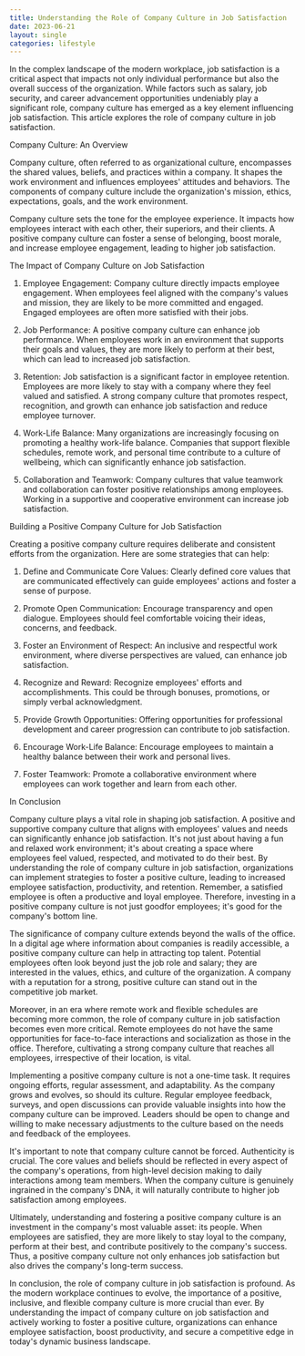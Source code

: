 ```yaml
---
title: Understanding the Role of Company Culture in Job Satisfaction
date: 2023-06-21
layout: single
categories: lifestyle
---
```


In the complex landscape of the modern workplace, job satisfaction is a critical aspect that impacts not only individual performance but also the overall success of the organization. While factors such as salary, job security, and career advancement opportunities undeniably play a significant role, company culture has emerged as a key element influencing job satisfaction. This article explores the role of company culture in job satisfaction.

Company Culture: An Overview

Company culture, often referred to as organizational culture, encompasses the shared values, beliefs, and practices within a company. It shapes the work environment and influences employees' attitudes and behaviors. The components of company culture include the organization's mission, ethics, expectations, goals, and the work environment.

Company culture sets the tone for the employee experience. It impacts how employees interact with each other, their superiors, and their clients. A positive company culture can foster a sense of belonging, boost morale, and increase employee engagement, leading to higher job satisfaction.

The Impact of Company Culture on Job Satisfaction

1. Employee Engagement: Company culture directly impacts employee engagement. When employees feel aligned with the company's values and mission, they are likely to be more committed and engaged. Engaged employees are often more satisfied with their jobs.

2. Job Performance: A positive company culture can enhance job performance. When employees work in an environment that supports their goals and values, they are more likely to perform at their best, which can lead to increased job satisfaction.

3. Retention: Job satisfaction is a significant factor in employee retention. Employees are more likely to stay with a company where they feel valued and satisfied. A strong company culture that promotes respect, recognition, and growth can enhance job satisfaction and reduce employee turnover.

4. Work-Life Balance: Many organizations are increasingly focusing on promoting a healthy work-life balance. Companies that support flexible schedules, remote work, and personal time contribute to a culture of wellbeing, which can significantly enhance job satisfaction.

5. Collaboration and Teamwork: Company cultures that value teamwork and collaboration can foster positive relationships among employees. Working in a supportive and cooperative environment can increase job satisfaction.

Building a Positive Company Culture for Job Satisfaction

Creating a positive company culture requires deliberate and consistent efforts from the organization. Here are some strategies that can help:

1. Define and Communicate Core Values: Clearly defined core values that are communicated effectively can guide employees' actions and foster a sense of purpose.

2. Promote Open Communication: Encourage transparency and open dialogue. Employees should feel comfortable voicing their ideas, concerns, and feedback.

3. Foster an Environment of Respect: An inclusive and respectful work environment, where diverse perspectives are valued, can enhance job satisfaction.

4. Recognize and Reward: Recognize employees' efforts and accomplishments. This could be through bonuses, promotions, or simply verbal acknowledgment.

5. Provide Growth Opportunities: Offering opportunities for professional development and career progression can contribute to job satisfaction.

6. Encourage Work-Life Balance: Encourage employees to maintain a healthy balance between their work and personal lives.

7. Foster Teamwork: Promote a collaborative environment where employees can work together and learn from each other.

In Conclusion

Company culture plays a vital role in shaping job satisfaction. A positive and supportive company culture that aligns with employees' values and needs can significantly enhance job satisfaction. It's not just about having a fun and relaxed work environment; it's about creating a space where employees feel valued, respected, and motivated to do their best. By understanding the role of company culture in job satisfaction, organizations can implement strategies to foster a positive culture, leading to increased employee satisfaction, productivity, and retention. Remember, a satisfied employee is often a productive and loyal employee. Therefore, investing in a positive company culture is not just goodfor employees; it's good for the company's bottom line.

The significance of company culture extends beyond the walls of the office. In a digital age where information about companies is readily accessible, a positive company culture can help in attracting top talent. Potential employees often look beyond just the job role and salary; they are interested in the values, ethics, and culture of the organization. A company with a reputation for a strong, positive culture can stand out in the competitive job market.

Moreover, in an era where remote work and flexible schedules are becoming more common, the role of company culture in job satisfaction becomes even more critical. Remote employees do not have the same opportunities for face-to-face interactions and socialization as those in the office. Therefore, cultivating a strong company culture that reaches all employees, irrespective of their location, is vital.

Implementing a positive company culture is not a one-time task. It requires ongoing efforts, regular assessment, and adaptability. As the company grows and evolves, so should its culture. Regular employee feedback, surveys, and open discussions can provide valuable insights into how the company culture can be improved. Leaders should be open to change and willing to make necessary adjustments to the culture based on the needs and feedback of the employees.

It's important to note that company culture cannot be forced. Authenticity is crucial. The core values and beliefs should be reflected in every aspect of the company's operations, from high-level decision making to daily interactions among team members. When the company culture is genuinely ingrained in the company's DNA, it will naturally contribute to higher job satisfaction among employees.

Ultimately, understanding and fostering a positive company culture is an investment in the company's most valuable asset: its people. When employees are satisfied, they are more likely to stay loyal to the company, perform at their best, and contribute positively to the company's success. Thus, a positive company culture not only enhances job satisfaction but also drives the company's long-term success.

In conclusion, the role of company culture in job satisfaction is profound. As the modern workplace continues to evolve, the importance of a positive, inclusive, and flexible company culture is more crucial than ever. By understanding the impact of company culture on job satisfaction and actively working to foster a positive culture, organizations can enhance employee satisfaction, boost productivity, and secure a competitive edge in today's dynamic business landscape.
